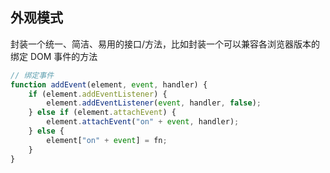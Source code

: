 ## 外观模式

封装一个统一、简洁、易用的接口/方法，比如封装一个可以兼容各浏览器版本的绑定 DOM 事件的方法

```javascript
// 绑定事件
function addEvent(element, event, handler) {
    if (element.addEventListener) {
        element.addEventListener(event, handler, false);
    } else if (element.attachEvent) {
        element.attachEvent("on" + event, handler);
    } else {
        element["on" + event] = fn;
    }
}
```
